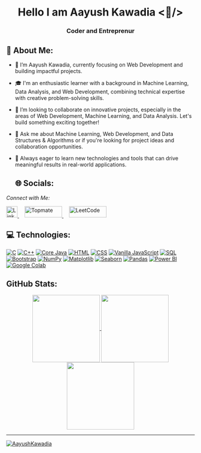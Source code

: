 <h1 align="center">Hello I am Aayush Kawadia <🤠/></h1>
<h3 align="center">Coder and Entreprenur</h3>

## 💫 About Me:
- 🔭 I’m Aayush Kawadia, currently focusing on Web Development and building impactful projects.
- 🎓 I'm an enthusiastic learner with a background in Machine Learning, Data Analysis, and Web Development, combining technical expertise with creative problem-solving skills.
- 👯 I’m looking to collaborate on innovative projects, especially in the areas of Web Development, Machine Learning, and Data Analysis. Let's build something exciting together!
- 💬 Ask me about Machine Learning, Web Development, and Data Structures & Algorithms or if you're looking for project ideas and collaboration opportunities.
- 🚀 Always eager to learn new technologies and tools that can drive meaningful results in real-world applications.


  ## 🌐 Socials:
*Connect with Me:*

<a href="https://www.linkedin.com/in/aayushkawadia" target="blank">
    <img src="https://raw.githubusercontent.com/rahuldkjain/github-profile-readme-generator/master/src/images/icons/Social/linked-in-alt.svg" alt="LinkedIn" width="30" height="30" />
</a>
<a href="https://topmate.io/aayushkawadia" target="blank" style="margin-left: 15px;">
    <img src="https://img.shields.io/badge/Topmate-5D3FD3.svg?style=flat&logo=web&logoColor=white" alt="Topmate" width="100" height="30" />
</a>
<a href="https://leetcode.com/u/aayushkawadia2004/" target="blank" style="margin-left: 15px;">
    <img src="https://img.shields.io/badge/LeetCode-FFA116.svg?style=flat&logo=leetcode&logoColor=black" alt="LeetCode" width="100" height="30" />
</a>



## 💻 Technologies:

[![C](https://img.shields.io/badge/C-%2300598B.svg?logo=c&logoColor=white)](https://en.wikipedia.org/wiki/C_(programming_language))
[![C++](https://img.shields.io/badge/C++-%2300599C.svg?logo=c%2B%2B&logoColor=white)](https://en.wikipedia.org/wiki/C%2B%2B)
[![Core Java](https://img.shields.io/badge/Core%20Java-%23F89820.svg?logo=java&logoColor=white)](https://en.wikipedia.org/wiki/Java_(programming_language))
[![HTML](https://img.shields.io/badge/HTML5-%23E34F26.svg?logo=html5&logoColor=white)](https://en.wikipedia.org/wiki/HTML)
[![CSS](https://img.shields.io/badge/CSS3-%231572B6.svg?logo=css3&logoColor=white)](https://en.wikipedia.org/wiki/CSS)
[![Vanilla JavaScript](https://img.shields.io/badge/Vanilla%20JavaScript-%23F7DF1E.svg?logo=javascript&logoColor=black)](https://en.wikipedia.org/wiki/JavaScript)
[![SQL](https://img.shields.io/badge/SQL-%234F5B93.svg?logo=postgresql&logoColor=white)](https://en.wikipedia.org/wiki/SQL)
[![Bootstrap](https://img.shields.io/badge/Bootstrap-%23563D7A.svg?logo=bootstrap&logoColor=white)](https://en.wikipedia.org/wiki/Bootstrap_(front-end_framework))
[![NumPy](https://img.shields.io/badge/NumPy-%23013243.svg?logo=numpy&logoColor=white)](https://en.wikipedia.org/wiki/NumPy)
[![Matplotlib](https://img.shields.io/badge/Matplotlib-%233B8EB8.svg?logo=matplotlib&logoColor=white)](https://en.wikipedia.org/wiki/Matplotlib)
[![Seaborn](https://img.shields.io/badge/Seaborn-%23E5734A.svg?logo=seaborn&logoColor=white)](https://en.wikipedia.org/wiki/Seaborn)
[![Pandas](https://img.shields.io/badge/Pandas-%23121011.svg?logo=pandas&logoColor=white)](https://en.wikipedia.org/wiki/Pandas_(software))
[![Power BI](https://img.shields.io/badge/Power%20BI-%23F25028.svg?logo=microsoft-powerbi&logoColor=white)](https://en.wikipedia.org/wiki/Power_BI)
[![Google Colab](https://img.shields.io/badge/Google%20Colab-%23FFAA00.svg?logo=googlecolab&logoColor=white)](https://colab.research.google.com/)


## GitHub Stats:

<div align="center">
<a href="https://github.com/AayushKawadia”>
<img align="center" src="https://github-readme-streak-stats.herokuapp.com/?user=AayushKawadia&theme=2077" alt=“Aayush-Kawadia” /></p>
<img align="center" src="http://github-profile-summary-cards.vercel.app/api/cards/most-commit-language?username=AayushKawadia&theme=2077" height="180em" />
<!-- <img align="center" src="http://github-profile-summary-cards.vercel.app/api/cards/repos-per-language?username=AayushKawadia&theme=2077" height="180em" /> -->
<img align="center" src="http://github-profile-summary-cards.vercel.app/api/cards/productive-time?username=AayushKawadia&theme=2077" height="180em" />
<img align="center" src="http://github-profile-summary-cards.vercel.app/api/cards/profile-details?username=AayushKawadia&theme=2077" height="180em" />


---


<p align="left"> <img src="https://komarev.com/ghpvc/?username=AayushKawadia&label=Profile%20views&color=0e75b6&style=flat" alt="AayushKawadia" /> </p>
